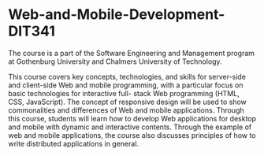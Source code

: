 # Web-and-Mobile-Development-DIT341
The course is a part of the Software Engineering and Management program at Gothenburg University and Chalmers University of Technology.

This course covers key concepts, technologies, and skills for server-side and client-side Web and mobile programming, with a particular focus on basic technologies for interactive full- stack Web programming (HTML, CSS, JavaScript). The concept of responsive design will be used to show commonalities and differences of Web and mobile applications. Through this course, students will learn how to develop Web applications for desktop and mobile with dynamic and interactive contents. Through the example of web and mobile applications, the course also discusses principles of how to write distributed applications in general.
